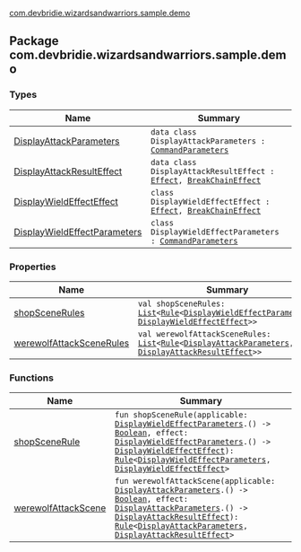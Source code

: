 [com.devbridie.wizardsandwarriors.sample.demo](.)

## Package com.devbridie.wizardsandwarriors.sample.demo

### Types

| Name | Summary |
|---|---|
| [DisplayAttackParameters](-display-attack-parameters/index.md) | `data class DisplayAttackParameters : `[`CommandParameters`](../com.devbridie.wizardsandwarriors.framework/-command-parameters/index.md) |
| [DisplayAttackResultEffect](-display-attack-result-effect/index.md) | `data class DisplayAttackResultEffect : `[`Effect`](../com.devbridie.wizardsandwarriors.framework/-effect/index.md)`, `[`BreakChainEffect`](../com.devbridie.wizardsandwarriors.framework/-break-chain-effect.md) |
| [DisplayWieldEffectEffect](-display-wield-effect-effect/index.md) | `class DisplayWieldEffectEffect : `[`Effect`](../com.devbridie.wizardsandwarriors.framework/-effect/index.md)`, `[`BreakChainEffect`](../com.devbridie.wizardsandwarriors.framework/-break-chain-effect.md) |
| [DisplayWieldEffectParameters](-display-wield-effect-parameters/index.md) | `class DisplayWieldEffectParameters : `[`CommandParameters`](../com.devbridie.wizardsandwarriors.framework/-command-parameters/index.md) |

### Properties

| Name | Summary |
|---|---|
| [shopSceneRules](shop-scene-rules.md) | `val shopSceneRules: `[`List`](https://kotlinlang.org/api/latest/jvm/stdlib/kotlin.collections/-list/index.html)`<`[`Rule`](../com.devbridie.wizardsandwarriors.framework/-rule/index.md)`<`[`DisplayWieldEffectParameters`](-display-wield-effect-parameters/index.md)`, `[`DisplayWieldEffectEffect`](-display-wield-effect-effect/index.md)`>>` |
| [werewolfAttackSceneRules](werewolf-attack-scene-rules.md) | `val werewolfAttackSceneRules: `[`List`](https://kotlinlang.org/api/latest/jvm/stdlib/kotlin.collections/-list/index.html)`<`[`Rule`](../com.devbridie.wizardsandwarriors.framework/-rule/index.md)`<`[`DisplayAttackParameters`](-display-attack-parameters/index.md)`, `[`DisplayAttackResultEffect`](-display-attack-result-effect/index.md)`>>` |

### Functions

| Name | Summary |
|---|---|
| [shopSceneRule](shop-scene-rule.md) | `fun shopSceneRule(applicable: `[`DisplayWieldEffectParameters`](-display-wield-effect-parameters/index.md)`.() -> `[`Boolean`](https://kotlinlang.org/api/latest/jvm/stdlib/kotlin/-boolean/index.html)`, effect: `[`DisplayWieldEffectParameters`](-display-wield-effect-parameters/index.md)`.() -> `[`DisplayWieldEffectEffect`](-display-wield-effect-effect/index.md)`): `[`Rule`](../com.devbridie.wizardsandwarriors.framework/-rule/index.md)`<`[`DisplayWieldEffectParameters`](-display-wield-effect-parameters/index.md)`, `[`DisplayWieldEffectEffect`](-display-wield-effect-effect/index.md)`>` |
| [werewolfAttackScene](werewolf-attack-scene.md) | `fun werewolfAttackScene(applicable: `[`DisplayAttackParameters`](-display-attack-parameters/index.md)`.() -> `[`Boolean`](https://kotlinlang.org/api/latest/jvm/stdlib/kotlin/-boolean/index.html)`, effect: `[`DisplayAttackParameters`](-display-attack-parameters/index.md)`.() -> `[`DisplayAttackResultEffect`](-display-attack-result-effect/index.md)`): `[`Rule`](../com.devbridie.wizardsandwarriors.framework/-rule/index.md)`<`[`DisplayAttackParameters`](-display-attack-parameters/index.md)`, `[`DisplayAttackResultEffect`](-display-attack-result-effect/index.md)`>` |
